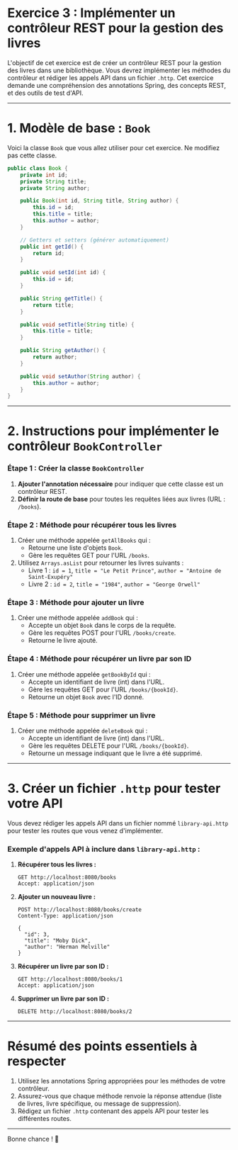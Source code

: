 # **Exercice 3 : Implémenter un contrôleur REST pour la gestion des livres**

L'objectif de cet exercice est de créer un contrôleur REST pour la gestion des livres dans une bibliothèque. Vous devrez implémenter les méthodes du contrôleur et rédiger les appels API dans un fichier `.http`. Cet exercice demande une compréhension des annotations Spring, des concepts REST, et des outils de test d'API.

---

# 1. Modèle de base : `Book`

Voici la classe `Book` que vous allez utiliser pour cet exercice. Ne modifiez pas cette classe.

```java
public class Book {
    private int id;
    private String title;
    private String author;

    public Book(int id, String title, String author) {
        this.id = id;
        this.title = title;
        this.author = author;
    }

    // Getters et setters (générer automatiquement)
    public int getId() {
        return id;
    }

    public void setId(int id) {
        this.id = id;
    }

    public String getTitle() {
        return title;
    }

    public void setTitle(String title) {
        this.title = title;
    }

    public String getAuthor() {
        return author;
    }

    public void setAuthor(String author) {
        this.author = author;
    }
}
```

---

# 2. Instructions pour implémenter le contrôleur `BookController`

### **Étape 1 : Créer la classe `BookController`**

1. **Ajouter l'annotation nécessaire** pour indiquer que cette classe est un contrôleur REST.
2. **Définir la route de base** pour toutes les requêtes liées aux livres (URL : `/books`).

### **Étape 2 : Méthode pour récupérer tous les livres**

1. Créer une méthode appelée `getAllBooks` qui :
   - Retourne une liste d'objets `Book`.
   - Gère les requêtes GET pour l'URL `/books`.
2. Utilisez `Arrays.asList` pour retourner les livres suivants :
   - Livre 1 : `id = 1`, `title = "Le Petit Prince"`, `author = "Antoine de Saint-Exupéry"`
   - Livre 2 : `id = 2`, `title = "1984"`, `author = "George Orwell"`

### **Étape 3 : Méthode pour ajouter un livre**

1. Créer une méthode appelée `addBook` qui :
   - Accepte un objet `Book` dans le corps de la requête.
   - Gère les requêtes POST pour l'URL `/books/create`.
   - Retourne le livre ajouté.

### **Étape 4 : Méthode pour récupérer un livre par son ID**

1. Créer une méthode appelée `getBookById` qui :
   - Accepte un identifiant de livre (int) dans l'URL.
   - Gère les requêtes GET pour l'URL `/books/{bookId}`.
   - Retourne un objet `Book` avec l'ID donné.

### **Étape 5 : Méthode pour supprimer un livre**

1. Créer une méthode appelée `deleteBook` qui :
   - Accepte un identifiant de livre (int) dans l'URL.
   - Gère les requêtes DELETE pour l'URL `/books/{bookId}`.
   - Retourne un message indiquant que le livre a été supprimé.

---

# 3. Créer un fichier `.http` pour tester votre API

Vous devez rédiger les appels API dans un fichier nommé `library-api.http` pour tester les routes que vous venez d'implémenter.

### **Exemple d'appels API à inclure dans `library-api.http` :**

1. **Récupérer tous les livres :**
   ```http
   GET http://localhost:8080/books
   Accept: application/json
   ```

2. **Ajouter un nouveau livre :**
   ```http
   POST http://localhost:8080/books/create
   Content-Type: application/json

   {
     "id": 3,
     "title": "Moby Dick",
     "author": "Herman Melville"
   }
   ```

3. **Récupérer un livre par son ID :**
   ```http
   GET http://localhost:8080/books/1
   Accept: application/json
   ```

4. **Supprimer un livre par son ID :**
   ```http
   DELETE http://localhost:8080/books/2
   ```

---

# Résumé des points essentiels à respecter

1. Utilisez les annotations Spring appropriées pour les méthodes de votre contrôleur.
2. Assurez-vous que chaque méthode renvoie la réponse attendue (liste de livres, livre spécifique, ou message de suppression).
3. Rédigez un fichier `.http` contenant des appels API pour tester les différentes routes.

---

Bonne chance ! 🎯
